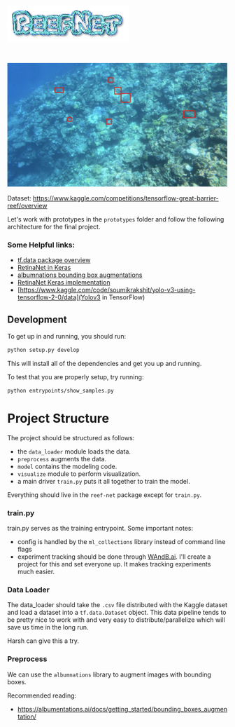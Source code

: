 ![reefnet logo](media/reefnet.png)

<br/>

![Demo image with bounding boxes](media/demo_image.png)

Dataset: https://www.kaggle.com/competitions/tensorflow-great-barrier-reef/overview

Let's work with prototypes in the `prototypes` folder and follow the following
architecture for the final project.

### Some Helpful links:

- [tf.data package overview](https://www.tensorflow.org/guide/data)
- [RetinaNet in Keras](https://keras.io/examples/vision/retinanet)
- [albumnations bounding box augmentations](https://albumentations.ai/docs/getting_started/bounding_boxes_augmentation/)
- [RetinaNet Keras implementation](https://pyimagesearch.com/2020/10/05/object-detection-bounding-box-regression-with-keras-tensorflow-and-deep-learning/)
- [https://www.kaggle.com/code/soumikrakshit/yolo-v3-using-tensorflow-2-0/data](Yolov3 in TensorFlow)

## Development

To get up in and running, you should run:

```python
python setup.py develop
```

This will install all of the dependencies and get you up and running.

To test that you are properly setup, try running:

```
python entrypoints/show_samples.py
```

# Project Structure

The project should be structured as follows:

- the `data_loader` module loads the data.
- `preprocess` augments the data.
- `model` contains the modeling code.
- `visualize` module to perform visualization.
- a main driver `train.py` puts it all together to train the model.

Everything should live in the `reef-net` package except for `train.py`.

### train.py

train.py serves as the training entrypoint.  Some important notes:

- config is handled by the `ml_collections` library instead of command line flags
- experiment tracking should be done through [WAndB.ai](wandb.ai).  I'll create a project for this and set everyone up.  It makes tracking experiments much easier.

### Data Loader

The data_loader should take the `.csv` file distributed with the Kaggle dataset and load
a dataset into a `tf.data.Dataset` object.  This data pipeline tends to be pretty nice
to work with and very easy to distribute/parallelize which will save us time in the
long run.

Harsh can give this a try.

### Preprocess

We can use the `albumnations` library to augment images with bounding boxes.

Recommended reading:

- https://albumentations.ai/docs/getting_started/bounding_boxes_augmentation/
